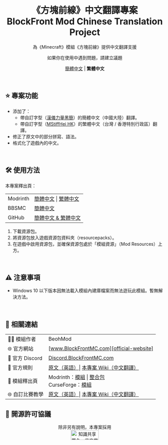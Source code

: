 ﻿
<div align="center">

# 《方塊前線》中文翻譯專案<br>**B**lock**F**ront **Mod** **C**hi**n**ese **Tr**anslation **Project**

為《Minecraft》模組《方塊前線》提供中文翻譯支援

如果你在使用中遇到問題，請建立議題

[簡體中文][readme-schinese] | **繁體中文**

[readme-schinese]: READMEs/README.zh-hans.md

</div>

<br>

## ⭐ 專案功能

- 添加了：
  - 帶自訂字型（[漢儀力量黑簡][hyliliangheij]）的簡體中文（中國大陸）翻譯。
  - 帶自訂字型（[MStiffHei HK][mstiffhei-hk]）的繁體中文（台灣 / 香港特別行政區）翻譯。
- 修正了原文中的部分拼寫、語法。
- 格式化了遊戲內的中文。

[hyliliangheij]: https://www.hanyi.com.cn/productdetail.php?id=589
[mstiffhei-hk]: https://www.onlinewebfonts.com/download/

<br>

## 🛠️ 使用方法

本專案釋出頁：

| | |
| :- | :- |
| Modrinth | [簡體中文][project-modrinth-schinese] \| [繁體中文][project-modrinth-tchinese] |
| BBSMC | [簡體中文][project-bbsmc-schinese] |
| GitHub | [簡體中文 & 繁體中文][project-github] |

1. 下載資源包。
2. 將資源包放入遊戲資源包資料夾（resourcepacks）。
3. 在遊戲中啟用資源包，並確保資源包處於「模組資源」（Mod Resources）上方。

[project-modrinth-schinese]: https://modrinth.com/resourcepack/bfmod-cntr-project-schinese/versions
[project-modrinth-tchinese]: https://modrinth.com/resourcepack/bfmod-cntr-project-tchinese/versions
[project-bbsmc-schinese]: https://bbsmc.net/resourcepack/bfmod-cntr-project-schinese/versions
[project-github]: https://github.com/YoMonNPC/BFMod-CNTR-Project/releases

<br>

## ⚠️ 注意事項

- Windows 10 以下版本因無法載入模組內建庫檔案而無法遊玩此模組。暫無解決方法。

<br>

## 🔗 相關連結

| | |
| :- | :- |
| 🧑‍💻 模組作者 | BeohMod |
| 🌐 官方網站 | [www.BlockFrontMC.com][official-website] |
| 💬 官方 Discord| [Discord.BlockFrontMC.com][official-discord] |
| 📄 官方規則 | [原文（英語）][official-rules]\| [本專案 Wiki（中文翻譯）][project-wiki] |
| 📄 模組釋出頁 | Modrinth：[模組][mod-modrinth] \| [整合包][modpack-modrinth]<br>CurseForge：[模組][mod-curseforge] |
| 🌐 自訂比賽教學 | [原文（英語）][matchmaking-guide]\| [本專案 Wiki（中文翻譯）][project-wiki] |

[official-website]: https://www.blockfrontmc.com
[official-discord]: https://discord.blockfrontmc.com
[official-rules]: https://www.blockfrontmc.com/rules
[project-wiki]: https://github.com/YoMonNPC/BFMod-CNTR-Project/wiki
[mod-modrinth]: https://modrinth.com/mod/blockfront
[modpack-modrinth]: https://modrinth.com/modpack/
[mod-curseforge]: https://www.curseforge.com/minecraft/mc-mods/world-war-iimod-packcd565693a2b50b63076c42f932746214
[matchmaking-guide]: https://discord.com/channels/899063859539759154/1090433325564432495/1090433325564432495

## 🤝 開源許可協議

<div align="center">

除非另有說明，本專案採用<br><a href="https://creativecommons.org/licenses/by-nc-sa/4.0/"><img src="http://mirrors.creativecommons.org/presskit/buttons/88x31/png/by-nc-sa.png" alt="知識共享署名—非商業性使用—相同方式共享 4.0 國際公共許可協議（Creative Commons Attribution 4.0 International Licence，CC BY-NC-SA 4.0）" width="88" height="31" /></a>

</div>
